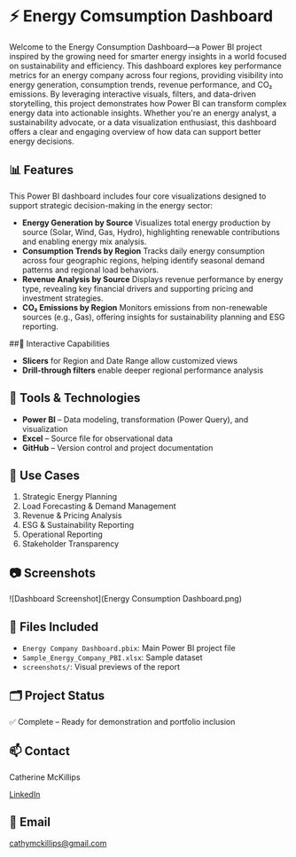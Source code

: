 # ⚡ Energy Comsumption Dashboard

Welcome to the Energy Consumption Dashboard—a Power BI project inspired by the growing need for smarter energy insights in a world focused on sustainability and efficiency.
This dashboard explores key performance metrics for an energy company across four regions, providing visibility into energy generation, consumption trends, revenue performance, and CO₂ emissions. By leveraging interactive visuals, filters, and data-driven storytelling, this project demonstrates how Power BI can transform complex energy data into actionable insights.
Whether you're an energy analyst, a sustainability advocate, or a data visualization enthusiast, this dashboard offers a clear and engaging overview of how data can support better energy decisions.

## 📊 Features

This Power BI dashboard includes four core visualizations designed to support strategic decision-making in the energy sector:

-	**Energy Generation by Source**
Visualizes total energy production by source (Solar, Wind, Gas, Hydro), highlighting renewable contributions and enabling energy mix analysis.
- **Consumption Trends by Region**
Tracks daily energy consumption across four geographic regions, helping identify seasonal demand patterns and regional load behaviors.
- **Revenue Analysis by Source**
Displays revenue performance by energy type, revealing key financial drivers and supporting pricing and investment strategies.
- **CO₂ Emissions by Region**
Monitors emissions from non-renewable sources (e.g., Gas), offering insights for sustainability planning and ESG reporting.

##🔧 Interactive Capabilities
- **Slicers** for Region and Date Range allow customized views
- **Drill-through filters** enable deeper regional performance analysis

## 🔧 Tools & Technologies

- **Power BI** – Data modeling, transformation (Power Query), and visualization
- **Excel** – Source file for observational data
- **GitHub** – Version control and project documentation

## 🧠 Use Cases
1.	Strategic Energy Planning
2.	Load Forecasting & Demand Management
3.	Revenue & Pricing Analysis
4.	ESG & Sustainability Reporting
5.	Operational Reporting
6.	Stakeholder Transparency

## 📷 Screenshots
![Dashboard Screenshot](Energy Consumption Dashboard.png)

## 📁 Files Included
- `Energy Company Dashboard.pbix`: Main Power BI project file
- `Sample_Energy_Company_PBI.xlsx`: Sample dataset
- `screenshots/`: Visual previews of the report

## 🗂️ Project Status

✅ Complete – Ready for demonstration and portfolio inclusion  

## 📫 Contact
Catherine McKillips

[LinkedIn](https://www.linkedin.com/in/catherine-mckillips-data-analytics)  

## 📧 Email
cathymckillips@gmail.com



